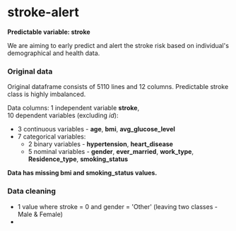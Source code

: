 # stroke-alert

**Predictable variable: stroke**  
  
We are aiming to early predict and alert the stroke risk based on individual's demographical and health data.  
  
### Original data
  
Original dataframe consists of 5110 lines and 12 columns. Predictable stroke class is highly imbalanced.
  
Data columns:
1 independent variable **stroke**,  
10 dependent variables (excluding *id*):  
- 3 continuous variables - **age**, **bmi**, **avg_glucose_level**  
- 7 categorical variables:  
  - 2 binary variables - **hypertension**, **heart_disease**
  - 5 nominal variables - **gender**, **ever_married**, **work_type**, **Residence_type**, **smoking_status**  
  
**Data has missing bmi and smoking_status values.**  

### Data cleaning  
  
- 1 value where stroke = 0 and gender = 'Other' (leaving two classes - Male & Female)  
- 
